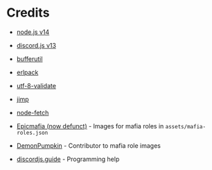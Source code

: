 ---
---

# Credits

- [node.js v14](https://nodejs.org)
- [discord.js v13](https://www.npmjs.com/package/discord.js)
- [bufferutil](https://www.npmjs.com/package/bufferutil)
- [erlpack](https://github.com/discord/erlpack)
- [utf-8-validate](https://www.npmjs.com/package/utf-8-validate)
- [jimp](https://www.npmjs.com/package/jimp)
- [node-fetch](https://www.npmjs.com/package/node-fetch)

- [Epicmafia (now defunct)](https://www.reddit.com/r/epicmafia/) - Images for mafia roles in `assets/mafia-roles.json`
- [DemonPumpkin](https://youtube.com/channel/UCR3CVmAmefHHmMFBsuuwcaw) - Contributor to mafia role images

- [discordjs.guide](https://discordjs.guide) - Programming help